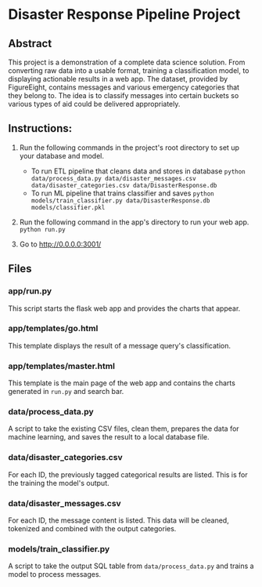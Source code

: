 # Disaster Response Pipeline Project

## Abstract

This project is a demonstration of a complete data science solution. From converting raw data into a usable format, training a classification model, to displaying actionable results in a web app. The dataset, provided by FigureEight, contains messages and various emergency categories that they belong to. The idea is to classify messages into certain buckets so various types of aid could be delivered appropriately. 

## Instructions:
1. Run the following commands in the project's root directory to set up your database and model.

    - To run ETL pipeline that cleans data and stores in database
        `python data/process_data.py data/disaster_messages.csv data/disaster_categories.csv data/DisasterResponse.db`
    - To run ML pipeline that trains classifier and saves
        `python models/train_classifier.py data/DisasterResponse.db models/classifier.pkl`

2. Run the following command in the app's directory to run your web app.
    `python run.py`

3. Go to http://0.0.0.0:3001/

## Files

### app/run.py

This script starts the flask web app and provides the charts that appear.

### app/templates/go.html

This template displays the result of a message query's classification.

### app/templates/master.html

This template is the main page of the web app and contains the charts generated in `run.py` and search bar. 

### data/process_data.py

A script to take the existing CSV files, clean them, prepares the data for machine learning, and saves the result to a local database file.

### data/disaster_categories.csv

For each ID, the previously tagged categorical results are listed. This is for the training the model's output.

### data/disaster_messages.csv

For each ID, the message content is listed. This data will be cleaned, tokenized and combined with the output categories.

### models/train_classifier.py

A script to take the output SQL table from `data/process_data.py`  and trains a model to process messages. 
